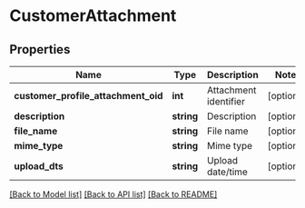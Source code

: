 # CustomerAttachment

## Properties
Name | Type | Description | Notes
------------ | ------------- | ------------- | -------------
**customer_profile_attachment_oid** | **int** | Attachment identifier | [optional] 
**description** | **string** | Description | [optional] 
**file_name** | **string** | File name | [optional] 
**mime_type** | **string** | Mime type | [optional] 
**upload_dts** | **string** | Upload date/time | [optional] 

[[Back to Model list]](../README.md#documentation-for-models) [[Back to API list]](../README.md#documentation-for-api-endpoints) [[Back to README]](../README.md)


